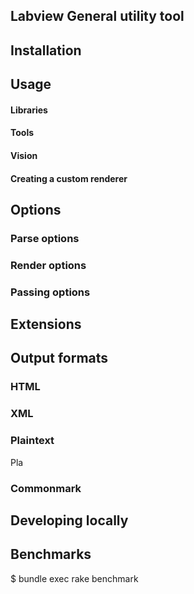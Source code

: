 ## Labview General utility tool



## Installation



## Usage

#### Libraries
#### Tools
#### Vision
#### Creating a custom renderer

## Options

### Parse options



### Render options


### Passing options

## Extensions


## Output formats



### HTML


### XML


### Plaintext

Pla
### Commonmark


## Developing locally


## Benchmarks



$ bundle exec rake benchmark


```
